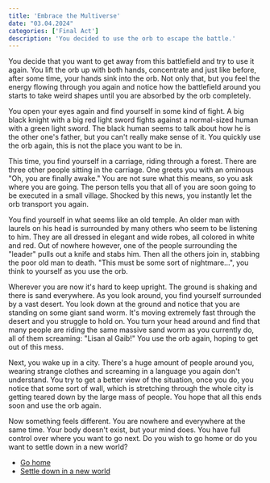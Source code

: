 ```yaml
---
title: 'Embrace the Multiverse'
date: "03.04.2024"
categories: ['Final Act']
description: 'You decided to use the orb to escape the battle.'
---
```


You decide that you want to get away from this battlefield and try to use it again. You lift the orb
up with both hands, concentrate and just like before, after some time, your hands sink into the orb.
Not only that, but you feel the energy flowing through you again and notice how the battlefield 
around you starts to take weird shapes until you are absorbed by the orb completely.

You open your eyes again and find yourself in some kind of fight. A big black knight with a big red 
light sword fights against a normal-sized human with a green light sword. The black human seems to
talk about how he is the other one's father, but you can't really make sense of it. You quickly use
the orb again, this is not the place you want to be in.

This time, you find yourself in a carriage, riding through a forest. There are three other people
sitting in the carriage. One greets you with an ominous "Oh, you are finally awake." You are not 
sure what this means, so you ask where you are going. The person tells you that all of you are soon
going to be executed in a small village. Shocked by this news, you instantly let the orb transport
you again.

You find yourself in what seems like an old temple. An older man with laurels on his head is
surrounded by many others who seem to be listening to him. They are all dressed in elegant and wide
robes, all colored in white and red. Out of nowhere however, one of the people surrounding the
"leader" pulls out a knife and stabs him. Then all the others join in, stabbing the poor old man to
death. "This must be some sort of nightmare...", you think to yourself as you use the orb.

Wherever you are now it's hard to keep upright. The ground is shaking and there is sand everywhere.
As you look around, you find yourself surrounded by a vast desert. You look down at the ground and
notice that you are standing on some giant sand worm. It's moving extremely fast through the desert
and you struggle to hold on. You turn your head around and find that many people are riding the same
massive sand worm as you currently do, all of them screaming: "Lisan al Gaib!" You use the orb 
again, hoping to get out of this mess.

Next, you wake up in a city. There's a huge amount of people around you, wearing strange clothes and
screaming in a language you again don't understand. You try to get a better view of the situation,
once you do, you notice that some sort of wall, which is stretching through the whole city is
getting teared down by the large mass of people. You hope that all this ends soon and use the orb
again.

Now something feels different. You are nowhere and everywhere at the same time. Your body doesn't
exist, but your mind does. You have full control over where you want to go next. Do you wish to go
home or do you want to settle down in a new world?

- [Go home](final_act_mage_orb_home)
- [Settle down in a new world](max_link)
